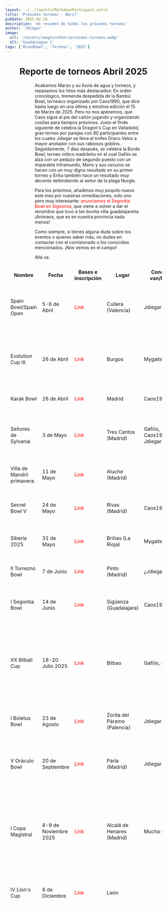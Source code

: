 ```yaml
---
layout: ../../layouts/MarkdownPostLayout.astro
title: 'Próximos torneos - Abril'
pubDate: 2025-02-28
description: 'Un resumen de todos los próximos torneos'
author: 'Jdiegar'
image:
  url: '/assets/images/other/proximos-torneos.webp'
  alt: 'GuadaLeague 1'
tags: ['Bloodbowl', 'Torneos', '2025']
---
```


# Reporte de torneos Abril 2025

Acabamos Marzo y su lluvia de agua y torneos, y repasamos los hitos más destacados: En orden cronológico, tremenda despedida de la Bambú Bowl, torneaco organizado por Caos1990, que dice hasta luego en una última y emotiva edición el 15 de Marzo de 2025. Pero no nos apenemos, que Caos sigue al pie del cañón jugando y organizando cositas para tiempos próximos. Justo el finde siguiente de celebra la Dragon's Cup en Valladolid, gran torneo por parejas con 80 participantes entre los cuales Jdiegar se lleva el trofeo Draco Veloz a mayor anotador con sus rabiosos goblins. Seguidamente, 7 días después, se celebra la Borde Bowl, torneo mítico madrileño en el cual Gafiiis se alza con un pedazo de segundo puesto con un imparable Inframundo, Mario y sus oscuros se hacen con un muy digno resultado en su primer torneo y Erika también hace un resultado muy decente defendiendo al señor de la plaga Nurgle.

Para los próximos, añadimos muy poquito nuevo este mes por nuestras inmediaciones, solo uno pero muy interesante: [anunciamos el Segontia Bowl en Sigüenza](https://www.bloodbowlforo.org/phpBB3/viewtopic.php?t=19223&sid=b7ece613f5630a6cf9a5890cfbc065c5), que viene a volver a dar el renombre que tuvo a tan bonita villa guadalajareña. ¡Animaos, que es en nuestra provincia nada menos!

Como siempre, si tienes alguna duda sobre los eventos o quieres saber más, no dudes en contactar con el comisionado o los conocidos mencionados. ¡Nos vemos en el campo!

Allá va:

| Nombre                     | Fecha                 | Bases e inscripción                                                                                     | Lugar                        | Conocidos que van/Habla con...       | Atractivos                                                                                                                              |     |
| -------------------------- | --------------------- | ------------------------------------------------------------------------------------------------------- | ---------------------------- | ------------------------------------ | --------------------------------------------------------------------------------------------------------------------------------------- | --- |
| Spain Bowl/Spain Open      | 5-6 de Abril          | [Link](https://www.bloodbowlforo.org/phpBB3/viewtopic.php?t=19066)                                      | Cullera (Valencia)           | Jdiegar, Mygaitero                   | Nivelazo, selecciones por comunidades, dos días y súper experiencia                                                                     |     |
| Evolution Cup III          | 26 de Abril           | [Link](https://www.bloodbowlforo.org/phpBB3/viewtopic.php?t=19152)                                      | Burgos                       | Mygaitero, Jdiegar                   | Torneo muy divertido, sobre todo para Big Guys. Señor del Norte. Morcilla de Burgos                                                     |     |
| Karak Bowl                 | 26 de Abril           | [Link](https://www.bloodbowlforo.org/phpBB3/viewtopic.php?t=19129)                                      | Madrid                       | Caos1990                             | Cerquita en Madrid, torneo nuevo                                                                                                        |     |
| Señores de Sylvania        | 3 de Mayo             | [Link](https://www.bloodbowlforo.org/phpBB3/viewtopic.php?t=19187)                                      | Tres Cantos (Madrid)         | Gafiiis, Caos1990,Mygaitero, Jdiegar | Reglas chulas, cerquita. ¿He dicho ya que Toni está en la organización?                                                                 |     |
| Villa de Mandril primavera | 11 de Mayo            | [Link](https://www.bloodbowlforo.org/phpBB3/viewtopic.php?t=19181)                                      | Aluche (Madrid)              |                                      | Cerquita, éxito en primera edición                                                                                                      |     |
| Secret Bowl V              | 24 de Mayo            | [Link](https://www.bloodbowlforo.org/phpBB3/viewtopic.php?t=19172&sid=47053ca4198df6bcad4e70b567d2ca1f) | Rivas (Madrid)               | Caos1990                             | Torneo muy loco y divertido. Por parejas. Stunties                                                                                      |     |
| Siberia 2025               | 31 de Mayo            | [Link](https://www.bloodbowlforo.org/phpBB3/viewtopic.php?t=19159)                                      | Briñas (La Rioja)            | Mygaitero                            | Práctica para la Bilbali. Bodegas riojanas                                                                                              |     |
| II Torrezno Bowl           | 7 de Junio            | [Link](https://www.bloodbowlforo.org/phpBB3/viewtopic.php?t=19195)                                      | Pinto (Madrid)               | ¿Jdiegar?                            | Torreznos. Torreznos. Y un poco más de torreznos                                                                                        |     |
| I Segontia Bowl            | 14 de Junio           | [Link](https://www.bloodbowlforo.org/phpBB3/viewtopic.php?t=19223&sid=b7ece613f5630a6cf9a5890cfbc065c5) | Sigüenza (Guadalajara)       | Caos1990                             | ¡Que es en nuestra provincia, en camping y veranito!                                                                                    |     |
| XX Bilbali Cup             | 18-20 Julio 2025      | [Link](https://www.bilbaliteamscup.com/)                                                                | Bilbao                       | Gafiiis, Jdiegar                     | Mejor torneo de España. Finde completo, comilonas, concierto y fiesta XX aniversario en Bilbao, por equipos de 4, equipo exclusivo...   |     |
| I Boletus Bowl             | 23 de Agosto          | [Link](https://www.bloodbowlforo.org/phpBB3/viewtopic.php?t=19194)                                      | Zorita del Páramo (Palencia) | Jdiegar                              | En veranito para quitar mono, vistas preciosas, barbacoa                                                                                |     |
| V Oráculo Bowl             | 20 de Septiembre      | [Link](https://www.bloodbowlforo.org/phpBB3/viewtopic.php?t=19170)                                      | Parla (Madrid)               | Jdiegar                              | Empezando el curso, torneo grande, muy económico (3€ y llueven premios)                                                                 |     |
| I Copa Magistral           | 8-9 de Noviembre 2025 | [Link](https://www.bloodbowlforo.org/phpBB3/viewtopic.php?t=19114)                                      | Alcalá de Henares (Madrid)   | Mucha gente                          | Promete ser un torneazo, primer torneo de dos días en Madrid. Gran torneo, fiesta, comida, detalles variados. Vienen cositas muy chulas |     |
| IV Lion's Cup              | 6 de Diciembre        | [Link](https://www.bloodbowlforo.org/phpBB3/viewtopic.php?t=19175)                                      | León                         |                                      | Más allá del muro, circuito del norte, formato original                                                                                 |     |

<style>
    table {
      display:block;
      max-width:600px;
      overflow-x:auto;
    }
    td,th {
      border: 1px solid #fff;
    }
    table,td {
      padding: 0.5em;
    }
    a {
      color: red;
      text-decoration: none;
    }
    img{
      width:100%
    }
    @media screen and (min-width: 636px) {
      table {
        max-width:100%;
        overflow-x:auto
      }
      img {
        width:50%;
        margin-left:25%;
      }

      img.big {
        width:100%;
      }

      h2,h3 {
        padding:0em 5em 0em 5em;
      }
      ul,li{
        margin-left: 3em;
        list-style:none;
      }
      h1 {
        text-align: center;
      }
      p {
        padding:0em 5em 0em 5em;
      }
      p {
        max-width: 90%;
        margin-left: 5%;
      }
    }
</style>
